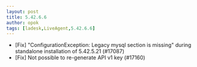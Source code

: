 ```yaml
---
layout: post
title: 5.42.6.6
author: opok
tags: [ladesk,LiveAgent,5.42.6.6]
---
```

- [Fix] "ConfigurationException: Legacy mysql section is missing" during standalone installation of 5.42.5.21 (#17087)
- [Fix] Not possible to re-generate API v1 key (#17160)
